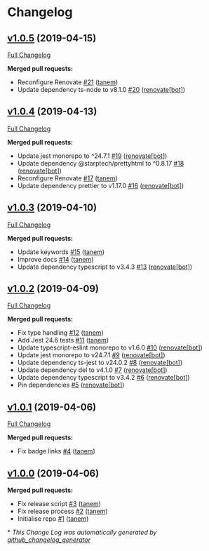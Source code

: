 # Changelog

## [v1.0.5](https://github.com/tanem/jest-prettyhtml-matchers/tree/v1.0.5) (2019-04-15)
[Full Changelog](https://github.com/tanem/jest-prettyhtml-matchers/compare/v1.0.4...v1.0.5)

**Merged pull requests:**

- Reconfigure Renovate [\#21](https://github.com/tanem/jest-prettyhtml-matchers/pull/21) ([tanem](https://github.com/tanem))
- Update dependency ts-node to v8.1.0 [\#20](https://github.com/tanem/jest-prettyhtml-matchers/pull/20) ([renovate[bot]](https://github.com/apps/renovate))

## [v1.0.4](https://github.com/tanem/jest-prettyhtml-matchers/tree/v1.0.4) (2019-04-13)
[Full Changelog](https://github.com/tanem/jest-prettyhtml-matchers/compare/v1.0.3...v1.0.4)

**Merged pull requests:**

- Update jest monorepo to ^24.7.1 [\#19](https://github.com/tanem/jest-prettyhtml-matchers/pull/19) ([renovate[bot]](https://github.com/apps/renovate))
- Update dependency @starptech/prettyhtml to ^0.8.17 [\#18](https://github.com/tanem/jest-prettyhtml-matchers/pull/18) ([renovate[bot]](https://github.com/apps/renovate))
- Reconfigure Renovate [\#17](https://github.com/tanem/jest-prettyhtml-matchers/pull/17) ([tanem](https://github.com/tanem))
- Update dependency prettier to v1.17.0 [\#16](https://github.com/tanem/jest-prettyhtml-matchers/pull/16) ([renovate[bot]](https://github.com/apps/renovate))

## [v1.0.3](https://github.com/tanem/jest-prettyhtml-matchers/tree/v1.0.3) (2019-04-10)
[Full Changelog](https://github.com/tanem/jest-prettyhtml-matchers/compare/v1.0.2...v1.0.3)

**Merged pull requests:**

- Update keywords [\#15](https://github.com/tanem/jest-prettyhtml-matchers/pull/15) ([tanem](https://github.com/tanem))
- Improve docs [\#14](https://github.com/tanem/jest-prettyhtml-matchers/pull/14) ([tanem](https://github.com/tanem))
- Update dependency typescript to v3.4.3 [\#13](https://github.com/tanem/jest-prettyhtml-matchers/pull/13) ([renovate[bot]](https://github.com/apps/renovate))

## [v1.0.2](https://github.com/tanem/jest-prettyhtml-matchers/tree/v1.0.2) (2019-04-09)
[Full Changelog](https://github.com/tanem/jest-prettyhtml-matchers/compare/v1.0.1...v1.0.2)

**Merged pull requests:**

- Fix type handling [\#12](https://github.com/tanem/jest-prettyhtml-matchers/pull/12) ([tanem](https://github.com/tanem))
- Add Jest 24.6 tests [\#11](https://github.com/tanem/jest-prettyhtml-matchers/pull/11) ([tanem](https://github.com/tanem))
- Update typescript-eslint monorepo to v1.6.0 [\#10](https://github.com/tanem/jest-prettyhtml-matchers/pull/10) ([renovate[bot]](https://github.com/apps/renovate))
- Update jest monorepo to v24.7.1 [\#9](https://github.com/tanem/jest-prettyhtml-matchers/pull/9) ([renovate[bot]](https://github.com/apps/renovate))
- Update dependency ts-jest to v24.0.2 [\#8](https://github.com/tanem/jest-prettyhtml-matchers/pull/8) ([renovate[bot]](https://github.com/apps/renovate))
- Update dependency del to v4.1.0 [\#7](https://github.com/tanem/jest-prettyhtml-matchers/pull/7) ([renovate[bot]](https://github.com/apps/renovate))
- Update dependency typescript to v3.4.2 [\#6](https://github.com/tanem/jest-prettyhtml-matchers/pull/6) ([renovate[bot]](https://github.com/apps/renovate))
- Pin dependencies [\#5](https://github.com/tanem/jest-prettyhtml-matchers/pull/5) ([renovate[bot]](https://github.com/apps/renovate))

## [v1.0.1](https://github.com/tanem/jest-prettyhtml-matchers/tree/v1.0.1) (2019-04-06)
[Full Changelog](https://github.com/tanem/jest-prettyhtml-matchers/compare/v1.0.0...v1.0.1)

**Merged pull requests:**

- Fix badge links [\#4](https://github.com/tanem/jest-prettyhtml-matchers/pull/4) ([tanem](https://github.com/tanem))

## [v1.0.0](https://github.com/tanem/jest-prettyhtml-matchers/tree/v1.0.0) (2019-04-06)
**Merged pull requests:**

- Fix release script [\#3](https://github.com/tanem/jest-prettyhtml-matchers/pull/3) ([tanem](https://github.com/tanem))
- Fix release process [\#2](https://github.com/tanem/jest-prettyhtml-matchers/pull/2) ([tanem](https://github.com/tanem))
- Initialise repo [\#1](https://github.com/tanem/jest-prettyhtml-matchers/pull/1) ([tanem](https://github.com/tanem))



\* *This Change Log was automatically generated by [github_changelog_generator](https://github.com/skywinder/Github-Changelog-Generator)*